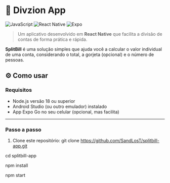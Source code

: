 # 💸 Divzion App

![JavaScript](https://img.shields.io/badge/javascript-%23323330.svg?style=for-the-badge&logo=javascript&logoColor=%23F7DF1E)
![React Native](https://img.shields.io/badge/react_native-%2320232a.svg?style=for-the-badge&logo=react&logoColor=%2361DAFB)
![Expo](https://img.shields.io/badge/expo-000000?style=for-the-badge&logo=expo&logoColor=white)

> Um aplicativo desenvolvido em **React Native** que facilita a divisão de contas de forma prática e rápida.

**SplitBill** é uma solução simples que ajuda você a calcular o valor individual de uma conta, considerando o total, a gorjeta (opcional) e o número de pessoas.

## ⚙️ Como usar

### Requisitos

- Node.js versão 18 ou superior
- Android Studio (ou outro emulador) instalado
- App Expo Go no seu celular (opcional, mas facilita)

---

### Passo a passo

1. Clone este repositório:
git clone https://github.com/SandLosT/splitbill-app.git

cd splitbill-app

npm install

npm start

